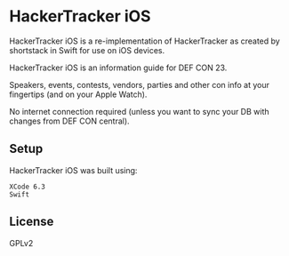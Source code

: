 HackerTracker iOS
=================

HackerTracker iOS is a re-implementation of HackerTracker as created by shortstack in Swift for use on iOS devices.

HackerTracker iOS is an information guide for DEF CON 23.

Speakers, events, contests, vendors, parties and other con info at your fingertips (and on your Apple Watch).

No internet connection required (unless you want to sync your DB with changes from DEF CON central).

Setup
-----

HackerTracker iOS was built using:

	XCode 6.3
	Swift

License
-------

GPLv2


